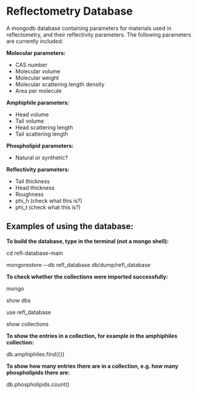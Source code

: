 # Reflectometry Database 

A mongodb database containing parameters for materials used in reflectometry, and their reflectivity parameters. 
The following parameters are currently included: 
  
**Molecular parameters:**
  * CAS number
  * Molecular volume
  * Molecular weight
  * Molecular scattering length density
  * Area per molecule
  
**Amphiphile parameters:**
  * Head volume
  * Tail volume
  * Head scattering length
  * Tail scattering length
  
**Phospholipid parameters:**
  * Natural or synthetic?
  
**Reflectivity parameters:**
  * Tail thickness
  * Head thickness
  * Roughness
  * phi_h (check what this is?)
  * phi_t (check what this is?)


## Examples of using the database: 

**To build the database, type in the terminal (not a mongo shell):**

cd refl-database-main

mongorestore --db refl_database db/dump/refl_database

**To check whether the collections were imported successfully:**

mongo

show dbs

use refl_database

show collections 

**To show the entries in a collection, for example in the amphiphiles collection:**

db.amphiphiles.find({})

**To show how many entries there are in a collection, e.g. how many phospholipids there are:**

db.phospholipids.count()
